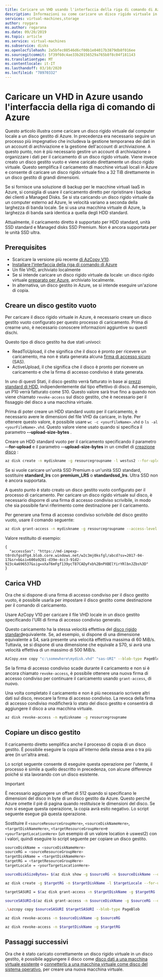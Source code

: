 ```yaml
---
title: Caricare un VHD usando l'interfaccia della riga di comando di Azure
description: Informazioni su come caricare un disco rigido virtuale in un disco gestito di Azure e copiare un disco gestito tra aree, usando l'interfaccia della riga di comando di Azure, tramite il caricamento diretto.
services: virtual-machines,storage
author: roygara
ms.author: rogarana
ms.date: 09/20/2019
ms.topic: article
ms.service: virtual-machines
ms.subservice: disks
ms.openlocfilehash: 2a5bfec08546d6cf00b1e04017b3879db8f016ee
ms.sourcegitcommit: 5f39f60c4ae33b20156529a765b8f8c04f181143
ms.translationtype: MT
ms.contentlocale: it-IT
ms.lasthandoff: 03/10/2020
ms.locfileid: "78970332"
---
```

# <a name="upload-a-vhd-to-azure-using-azure-cli"></a>Caricare un VHD in Azure usando l'interfaccia della riga di comando di Azure

Questo articolo illustra come caricare un disco rigido virtuale dal computer locale a un disco gestito di Azure. In precedenza era necessario seguire un processo più impegnativo che includeva la gestione temporanea dei dati in un account di archiviazione e la gestione dell'account di archiviazione. A questo punto, non è più necessario gestire un account di archiviazione o organizzare i dati per il caricamento di un disco rigido virtuale. Viene invece creato un disco gestito vuoto e viene caricato direttamente un disco rigido virtuale. Questo semplifica il caricamento di macchine virtuali locali in Azure e consente di caricare un disco rigido virtuale fino a 32 TiB direttamente in un disco gestito di grandi dimensioni.

Se si fornisce una soluzione di backup per le macchine virtuali IaaS in Azure, si consiglia di usare il caricamento diretto per ripristinare i backup dei clienti a Managed Disks. Se si sta caricando un disco rigido virtuale da un computer esterno ad Azure, le velocità variano a seconda della larghezza di banda locale. Se si usa una macchina virtuale di Azure, la larghezza di banda sarà identica a quella degli HDD standard.

Attualmente, il caricamento diretto è supportato per HDD standard, unità SSD standard e Managed disks SSD Premium. Non è ancora supportata per le unità SSD ultra.

## <a name="prerequisites"></a>Prerequisites

- Scaricare la versione più recente [di AzCopy V10](../../storage/common/storage-use-azcopy-v10.md#download-and-install-azcopy).
- [Installare l'interfaccia della riga di comando di Azure](/cli/azure/install-azure-cli)
- Un file VHD, archiviato localmente
- Se si intende caricare un disco rigido virtuale da locale: un disco rigido virtuale [preparato per Azure](../windows/prepare-for-upload-vhd-image.md), archiviato localmente.
- In alternativa, un disco gestito in Azure, se si intende eseguire un'azione di copia.

## <a name="create-an-empty-managed-disk"></a>Creare un disco gestito vuoto

Per caricare il disco rigido virtuale in Azure, è necessario creare un disco gestito vuoto configurato per questo processo di caricamento. Prima di crearne uno, è necessario conoscere informazioni aggiuntive su questi dischi.

Questo tipo di disco gestito ha due stati univoci:

- ReadToUpload, il che significa che il disco è pronto per ricevere un caricamento, ma non è stata generata alcuna [firma di accesso sicuro](https://docs.microsoft.com/azure/storage/common/storage-dotnet-shared-access-signature-part-1) (SAS).
- ActiveUpload, il che significa che il disco è pronto per ricevere un caricamento e che la firma di accesso condiviso è stata generata.

In uno di questi Stati, il disco gestito verrà fatturato in base ai [prezzi standard di HDD](https://azure.microsoft.com/pricing/details/managed-disks/), indipendentemente dal tipo effettivo di disco. Ad esempio, un P10 verrà fatturato come S10. Questo valore sarà true fino a quando non viene chiamato `revoke-access` sul disco gestito, che è necessario per il fissaggio del disco a una macchina virtuale.

Prima di poter creare un HDD standard vuoto per il caricamento, è necessario avere le dimensioni del file VHD da caricare, in byte. Per ottenere questo valore, è possibile usare `wc -c <yourFileName>.vhd` o `ls -al <yourFileName>.vhd`. Questo valore viene usato quando si specifica il parametro **--upload-size-bytes** .

Creare un HDD standard vuoto per il caricamento specificando il parametro **--for-upload** e il parametro **--upload-size-bytes** in un cmdlet di [creazione disco](/cli/azure/disk#az-disk-create) :

```bash
az disk create -n mydiskname -g resourcegroupname -l westus2 --for-upload --upload-size-bytes 34359738880 --sku standard_lrs
```

Se si vuole caricare un'unità SSD Premium o un'unità SSD standard, sostituire **standard_lrs** con **premium_LRS** o **standardssd_lrs**. Ultra SSD non è ancora supportata.

A questo punto è stato creato un disco gestito vuoto configurato per il processo di caricamento. Per caricare un disco rigido virtuale sul disco, è necessario disporre di una firma di accesso condiviso scrivibile, in modo che sia possibile farvi riferimento come destinazione per il caricamento.

Per generare una firma di accesso condiviso scrivibile del disco gestito vuoto, usare il comando seguente:

```bash
az disk grant-access -n mydiskname -g resourcegroupname --access-level Write --duration-in-seconds 86400
```

Valore restituito di esempio:

```
{
  "accessSas": "https://md-impexp-t0rdsfgsdfg4.blob.core.windows.net/w2c3mj0ksfgl/abcd?sv=2017-04-17&sr=b&si=600a9281-d39e-4cc3-91d2-923c4a696537&sig=xXaT6mFgf139ycT87CADyFxb%2BnPXBElYirYRlbnJZbs%3D"
}
```

## <a name="upload-vhd"></a>Carica VHD

Ora che si dispone di una firma di accesso condiviso per il disco gestito vuoto, è possibile usarla per impostare il disco gestito come destinazione per il comando di caricamento.

Usare AzCopy V10 per caricare il file VHD locale in un disco gestito specificando l'URI di firma di accesso condiviso generato.

Questo caricamento ha la stessa velocità effettiva del [disco rigido standard](disks-types.md#standard-hdd)equivalente. Se, ad esempio, si dispone di una dimensione equivalente a S4, sarà presente una velocità effettiva massima di 60 MiB/s. Tuttavia, se si dispone di una dimensione che equivale a S70, si avrà una velocità effettiva di un massimo di 500 MiB/s.

```bash
AzCopy.exe copy "c:\somewhere\mydisk.vhd" "sas-URI" --blob-type PageBlob
```

Se la firma di accesso condiviso scade durante il caricamento e non si è ancora chiamato `revoke-access`, è possibile ottenere una nuova firma di accesso condiviso per continuare il caricamento usando `grant-access`, di nuovo.

Una volta completato il caricamento e non è più necessario scrivere altri dati sul disco, revocare la firma di accesso condiviso. La revoca della firma di accesso condiviso modificherà lo stato del disco gestito e consentirà di aggiungere il disco a una macchina virtuale.

```bash
az disk revoke-access -n mydiskname -g resourcegroupname
```

## <a name="copy-a-managed-disk"></a>Copiare un disco gestito

Il caricamento diretto semplifica anche il processo di copia di un disco gestito. È possibile eseguire la copia all'interno della stessa area o tra più aree (in un'altra area).

Lo script seguente consente di eseguire questa operazione per l'utente, il processo è simile a quello descritto in precedenza, con alcune differenze poiché si sta lavorando con un disco esistente.

> [!IMPORTANT]
> È necessario aggiungere un offset di 512 quando si specificano le dimensioni del disco in byte di un disco gestito da Azure. Questo perché Azure omette il piè di pagina quando restituisce le dimensioni del disco. Se non si esegue questa operazione, la copia avrà esito negativo. Lo script seguente esegue già questa operazione.

Sostituire il `<sourceResourceGroupHere>`, `<sourceDiskNameHere>`, `<targetDiskNameHere>`, `<targetResourceGroupHere>`e `<yourTargetLocationHere>` (un esempio di un valore location è uswest2) con i valori, quindi eseguire lo script seguente per copiare un disco gestito.

```bash
sourceDiskName = <sourceDiskNameHere>
sourceRG = <sourceResourceGroupHere>
targetDiskName = <targetDiskNameHere>
targetRG = <targetResourceGroupHere>
targetLocale = <yourTargetLocationHere>

sourceDiskSizeBytes= $(az disk show -g $sourceRG -n $sourceDiskName --query '[uniqueId]' -o tsv)

az disk create -g $targetRG -n $targetDiskName -l $targetLocale --for-upload --upload-size-bytes $(($sourceDiskSizeBytes+512)) --sku standard_lrs

targetSASURI = $(az disk grant-access -n $targetDiskName -g $targetRG  --access-level Write --duration-in-seconds 86400 -o tsv)

sourceSASURI=$(az disk grant-access -n $sourceDiskName -g $sourceRG --duration-in-seconds 86400 --query [accessSas] -o tsv)

.\azcopy copy $sourceSASURI $targetSASURI --blob-type PageBlob

az disk revoke-access -n $sourceDiskName -g $sourceRG

az disk revoke-access -n $targetDiskName -g $targetRG
```

## <a name="next-steps"></a>Passaggi successivi

Ora che è stato caricato correttamente un disco rigido virtuale in un disco gestito, è possibile aggiungere il disco come [disco dati a una macchina virtuale esistente](add-disk.md) o [connetterlo a una macchina virtuale come disco del sistema operativo](upload-vhd.md#create-the-vm), per creare una nuova macchina virtuale. 

